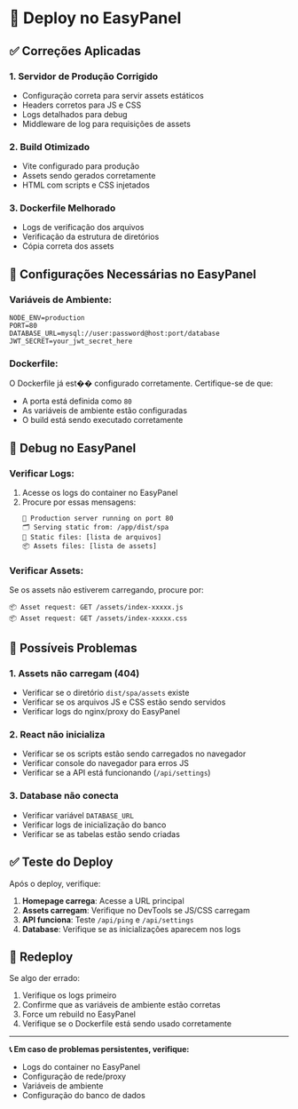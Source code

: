 # 🚀 Deploy no EasyPanel

## ✅ Correções Aplicadas

### 1. **Servidor de Produção Corrigido**

- Configuração correta para servir assets estáticos
- Headers corretos para JS e CSS
- Logs detalhados para debug
- Middleware de log para requisições de assets

### 2. **Build Otimizado**

- Vite configurado para produção
- Assets sendo gerados corretamente
- HTML com scripts e CSS injetados

### 3. **Dockerfile Melhorado**

- Logs de verificação dos arquivos
- Verificação da estrutura de diretórios
- Cópia correta dos assets

## 🔧 **Configurações Necessárias no EasyPanel**

### **Variáveis de Ambiente:**

```env
NODE_ENV=production
PORT=80
DATABASE_URL=mysql://user:password@host:port/database
JWT_SECRET=your_jwt_secret_here
```

### **Dockerfile:**

O Dockerfile já est�� configurado corretamente. Certifique-se de que:

- A porta está definida como `80`
- As variáveis de ambiente estão configuradas
- O build está sendo executado corretamente

## 🐛 **Debug no EasyPanel**

### **Verificar Logs:**

1. Acesse os logs do container no EasyPanel
2. Procure por essas mensagens:
   ```
   🚀 Production server running on port 80
   🗂️ Serving static from: /app/dist/spa
   📁 Static files: [lista de arquivos]
   📦 Assets files: [lista de assets]
   ```

### **Verificar Assets:**

Se os assets não estiverem carregando, procure por:

```
📦 Asset request: GET /assets/index-xxxxx.js
📦 Asset request: GET /assets/index-xxxxx.css
```

## 🚨 **Possíveis Problemas**

### **1. Assets não carregam (404)**

- Verificar se o diretório `dist/spa/assets` existe
- Verificar se os arquivos JS e CSS estão sendo servidos
- Verificar logs do nginx/proxy do EasyPanel

### **2. React não inicializa**

- Verificar se os scripts estão sendo carregados no navegador
- Verificar console do navegador para erros JS
- Verificar se a API está funcionando (`/api/settings`)

### **3. Database não conecta**

- Verificar variável `DATABASE_URL`
- Verificar logs de inicialização do banco
- Verificar se as tabelas estão sendo criadas

## ✅ **Teste do Deploy**

Após o deploy, verifique:

1. **Homepage carrega**: Acesse a URL principal
2. **Assets carregam**: Verifique no DevTools se JS/CSS carregam
3. **API funciona**: Teste `/api/ping` e `/api/settings`
4. **Database**: Verifique se as inicializações aparecem nos logs

## 🔄 **Redeploy**

Se algo der errado:

1. Verifique os logs primeiro
2. Confirme que as variáveis de ambiente estão corretas
3. Force um rebuild no EasyPanel
4. Verifique se o Dockerfile está sendo usado corretamente

---

**📞 Em caso de problemas persistentes, verifique:**

- Logs do container no EasyPanel
- Configuração de rede/proxy
- Variáveis de ambiente
- Configuração do banco de dados
